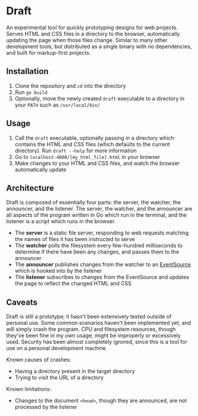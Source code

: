 # Draft

An experimental tool for quickly prototyping designs for web projects. Serves
HTML and CSS files in a directory to the browser, automatically updating the
page when those files change. Similar to many other development tools, but
distributed as a single binary with no dependencies, and built for markup-first
projects.

## Installation

1. Clone the repository and `cd` into the directory
2. Run `go build`
3. Optionally, move the newly created `draft` executable to a directory in your
`PATH` such as `/usr/local/bin/`

## Usage

1. Call the `draft` executable, optionally passing in a directory which contains
the HTML and CSS files (which defaults to the current directory). Run `draft
--help` for more information
2. Go to `localhost:4000/[my_html_file].html` in your browser
3. Make changes to your HTML and CSS files, and watch the browser automatically
update

## Architecture

Draft is composed of essentially four parts: the server, the watcher, the
announcer, and the listener. The server, the watcher, and the announcer are all
aspects of the program written in Go which run in the terminal, and the listener
is a script which runs in the browser.

- The **server** is a static file server, responding to web requests matching
the names of files it has been instructed to serve
- The **watcher** polls the filesystem every few-hundred milliseconds to
determine if there have been any changes, and passes them to the announcer
- The **announcer** publishes changes from the watcher to an
[EventSource][event_source] which is hooked into by the listener
- The **listener** subscribes to changes from the EventSource and updates the
page to reflect the changed HTML and CSS

## Caveats

Draft is still a prototype; it hasn't been extensively tested outside of
personal use. Some common scenarios haven't been implemented yet, and will
simply crash the program. CPU and filesystem resources, though they've been fine
in my own usage, might be improperly or excessively used. Security has been
almost completely ignored, since this is a tool for use on a personal
development machine.

Known causes of crashes:

- Having a directory present in the target directory
- Trying to visit the URL of a directory

Known limitations:
- Changes to the document `<head>`, though they are announced, are not processed
by the listener

[event_source]: https://developer.mozilla.org/en-US/docs/Web/API/EventSource

